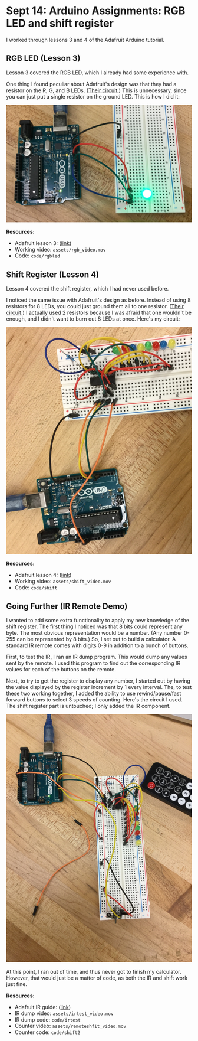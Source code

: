 # Sept 14: Arduino Assignments: RGB LED and shift register

I worked through lessons 3 and 4 of the Adafruit Arduino tutorial. 

## RGB LED (Lesson 3)

Lesson 3 covered the RGB LED, which I already had some experience with.

One thing I found peculiar about Adafruit's design was that they had a resistor on the R, G, and B LEDs. ([Their circuit.](https://cdn-learn.adafruit.com/assets/assets/000/002/083/original/learn_arduino_project_3_on_breadboard.jpg?1396779133)) This is unnecessary, since you can just put a single resistor on the ground LED. This is how I did it:

![rgb circuit](./assets/rgb_circuit.jpg)

**Resources:**

- Adafruit lesson 3: ([link](https://learn.adafruit.com/adafruit-arduino-lesson-3-rgb-leds/overview?view=all))
- Working video: `assets/rgb_video.mov`
- Code: `code/rgbled`

## Shift Register (Lesson 4)

Lesson 4 covered the shift register, which I had never used before.

I noticed the same issue with Adafruit's design as before. Instead of using 8 resistors for 8 LEDs, you could just ground them all to one resistor. ([Their circuit.](https://cdn-learn.adafruit.com/assets/assets/000/002/101/original/learn_arduino_breadboard.jpg?1396779268)) I actually used 2 resistors because I was afraid that one wouldn't be enough, and I didn't want to burn out 8 LEDs at once. Here's my circuit:

![shift register](./assets/shift_circuit.jpg)

**Resources:**

- Adafruit lesson 4: ([link](https://learn.adafruit.com/adafruit-arduino-lesson-4-eight-leds))
- Working video: `assets/shift_video.mov`
- Code: `code/shift`

## Going Further (IR Remote Demo)

I wanted to add some extra functionality to apply my new knowledge of the shift register. The first thing I noticed was that 8 bits could represent any byte. The most obvious representation would be a number. (Any number 0-255 can be represented by 8 bits.) So, I set out to build a calculator. A standard IR remote comes with digits 0-9 in addition to a bunch of buttons.

First, to test the IR, I ran an IR dump program. This would dump any values sent by the remote. I used this program to find out the corresponding IR values for each of the buttons on the remote.

Next, to try to get the register to display any number, I started out by having the value displayed by the register increment by 1 every interval. The, to test these two working together, I added the ability to use rewind/pause/fast forward buttons to select 3 speeds of counting. Here's the circuit I used. The shift register part is untouched; I only added the IR component.

![remote circuit](./assets/remote_circuit.jpg)

At this point, I ran out of time, and thus never got to finish my calculator. However, that would just be a matter of code, as both the IR and shift work just fine.

**Resources:**

- Adafruit IR guide: ([link](https://learn.adafruit.com/using-an-infrared-library/hardware-needed))
- IR dump video: `assets/irtest_video.mov`
- IR dump code: `code/irtest`
- Counter video: `assets/remoteshfit_video.mov`
- Counter code: `code/shift2`